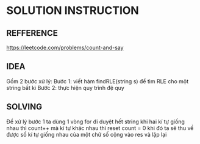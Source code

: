 # SOLUTION INSTRUCTION 

## REFFERENCE
https://leetcode.com/problems/count-and-say

## IDEA 
Gồm 2 bước xử lý:
Bước 1: viết hàm findRLE(string s) để tìm RLE cho một string bất kì
Bước 2: thực hiện quy trình đệ quy

## SOLVING 
Để xử lý bước 1 ta dùng 1 vòng for đi duyệt hết string 
khi hai kí tự giống nhau thì count++ mà kí tự khác nhau thì reset count = 0
khi đó ta sẽ thu về được số kí tự giống nhau của một chữ số 
cộng vào res và lặp lại



